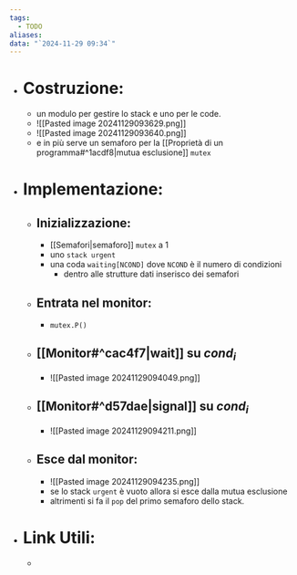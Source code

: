 ```yaml
---
tags:
  - TODO
aliases: 
data: "`2024-11-29 09:34`"
---
```

- # Costruzione:
	- un modulo per gestire lo stack e uno per le code.
	- ![[Pasted image 20241129093629.png]]
	- ![[Pasted image 20241129093640.png]]
	- e in più serve un semaforo per la [[Proprietà di un programma#^1acdf8|mutua esclusione]] `mutex`
- # Implementazione:
	- ## Inizializzazione:
		- [[Semafori|semaforo]] `mutex` a 1
		- uno `stack urgent`
		- una coda `waiting[NCOND]` dove `NCOND` è il numero di condizioni
			- dentro alle strutture dati inserisco dei semafori
	- ## Entrata nel monitor:
		- `mutex.P()`
	- ## [[Monitor#^cac4f7|wait]] su $cond_i$
		- ![[Pasted image 20241129094049.png]]
	- ## [[Monitor#^d57dae|signal]] su $cond_i$
		- ![[Pasted image 20241129094211.png]]
	- ## Esce dal monitor:
		- ![[Pasted image 20241129094235.png]]
		- se lo stack `urgent` è vuoto allora si esce dalla mutua esclusione
		- altrimenti si fa il `pop` del primo semaforo dello stack.
- # Link Utili:
	- 